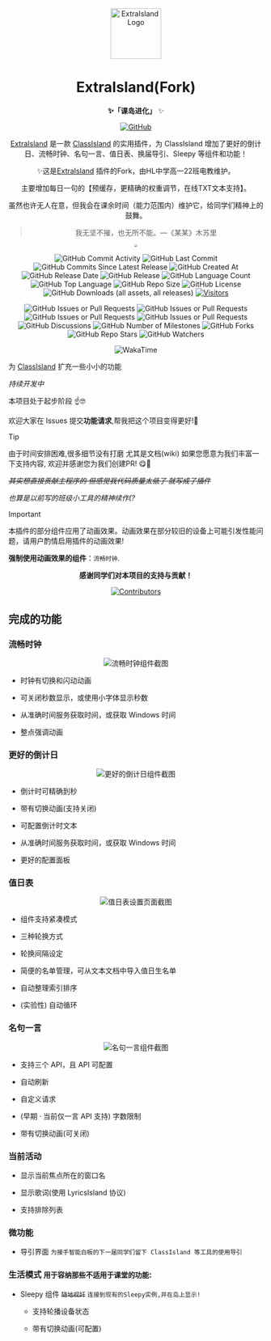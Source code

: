 <!--markdownlint-disable MD033 MD036-->

<div align="center">


<img src="./ExtraIsland/Assets/fullLogo.svg" alt="ExtraIsland Logo" style="height: 100px;">

# ExtraIsland(Fork)

**✨「课岛进化」** ✨

[![GitHub](https://img.shields.io/badge/GitHub-%23121011.svg?logo=github&logoColor=white)](https://github.com/iamyx123/ExtraIsland)

[ExtraIsland](https://docs.lipoly.ink/ExtraIsland) 是一款 [ClassIsland](https://classisland.tech/) 的实用插件，为 ClassIsland 增加了更好的倒计日、流畅时钟、名句一言、值日表、换届导引、Sleepy 等组件和功能！



✨这是[ExtraIsland](https://docs.lipoly.ink/ExtraIsland) 插件的Fork，由HL中学高一22班电教维护。

主要增加每日一句的【预缓存，更精确的权重调节，在线TXT文本支持】。

虽然也许无人在意，但我会在课余时间（能力范围内）维护它，给同学们精神上的鼓舞。

> 我无坚不摧，也无所不能。—《某某》木苏里

<img src="https://iamyx.co/d/%E3%80%90YX%E4%BA%91%E7%9B%98-%E5%85%B1%E4%BA%AB-1TB%E3%80%91/%E5%85%B6%E4%BB%96%E6%96%87%E4%BB%B6%E4%B8%8A%E4%BC%A0/%E7%94%B5%E6%95%99%E7%9A%84/ec23286ffafb56bdb7fd933d69015c45.png" style="zoom: 33%;" />





![GitHub Commit Activity](https://img.shields.io/github/commit-activity/t/iamyx123/ExtraIsland)
![GitHub Last Commit](https://img.shields.io/github/last-commit/iamyx123/ExtraIsland)
![GitHub Commits Since Latest Release](https://img.shields.io/github/commits-since/iamyx123/ExtraIsland/latest)
![GitHub Created At](https://img.shields.io/github/created-at/iamyx123/ExtraIsland)
![GitHub Release Date](https://img.shields.io/github/release-date-pre/iamyx123/ExtraIsland)
![GitHub Release](https://img.shields.io/github/v/release/iamyx123/ExtraIsland?include_prereleases)
![GitHub Language Count](https://img.shields.io/github/languages/count/iamyx123/ExtraIsland)
![GitHub Top Language](https://img.shields.io/github/languages/top/iamyx123/ExtraIsland)
![GitHub Repo Size](https://img.shields.io/github/repo-size/iamyx123/ExtraIsland)
![GitHub License](https://img.shields.io/github/license/iamyx123/ExtraIsland)
![GitHub Downloads (all assets, all releases)](https://img.shields.io/github/downloads/iamyx123/ExtraIsland/total)
[![Visitors](https://api.visitorbadge.io/api/visitors?path=https%3A%2F%2Fgithub.com%2Fiamyx123%2FExtraIsland&label=visits&countColor=%2337d67a&style=flat)](https://visitorbadge.io/status?path=https%3A%2F%2Fgithub.com%2Fiamyx123%2FExtraIsland)

![GitHub Issues or Pull Requests](https://img.shields.io/github/issues/iamyx123/ExtraIsland)
![GitHub Issues or Pull Requests](https://img.shields.io/github/issues-closed/iamyx123/ExtraIsland)
![GitHub Issues or Pull Requests](https://img.shields.io/github/issues-pr/iamyx123/ExtraIsland)
![GitHub Issues or Pull Requests](https://img.shields.io/github/issues-pr-closed/iamyx123/ExtraIsland)
![GitHub Discussions](https://img.shields.io/github/discussions/iamyx123/ExtraIsland)
![GitHub Number of Milestones](https://img.shields.io/github/milestones/all/iamyx123/ExtraIsland)
![GitHub Forks](https://img.shields.io/github/forks/iamyx123/ExtraIsland)
![GitHub Repo Stars](https://img.shields.io/github/stars/iamyx123/ExtraIsland)
![GitHub Watchers](https://img.shields.io/github/watchers/iamyx123/ExtraIsland)

![WakaTime](https://wakatime.com/badge/user/0c9f5a71-56d1-4ba3-b95c-da9e563fa119/project/c6f9dda0-5282-4b6b-b0e1-4461c06a5b41.svg?style=flat)

</div>

为 [ClassIsland](https://classisland.tech/) 扩充一些小小的功能

_持续开发中_

本项目处于起步阶段 ☝🤓

欢迎大家在 Issues 提交**功能请求**,帮我把这个项目变得更好!🤗

> [!TIP]
>
> 由于时间安排困难,很多细节没有打磨
> 尤其是文档(wiki)
> 如果您愿意为我们丰富一下支持内容,
> 欢迎并感谢您为我们创建PR! 😋🙏

_~~其实想直接贡献主程序的 但感觉我代码质量太低了 就写成了插件~~_

_也算是以前写的班级小工具的精神续作(?_

> [!IMPORTANT]
>
> 本插件的部分组件应用了动画效果。动画效果在部分较旧的设备上可能引发性能问题，请用户酌情启用插件的动画效果!
>
> **强制使用动画效果的组件**：`流畅时钟`.

<div align="center">


**感谢同学们对本项目的支持与贡献！**

[![Contributors](https://contrib.nn.ci/api?repo=iamyx123/ExtraIsland)](https://github.com/iamyx123/ExtraIsland/graphs/contributors)

</div>

## 完成的功能

### 流畅时钟

<div align="center">


![流畅时钟组件截图](./assets/README_screenshots/fluent_clock.png)

</div>

- 时钟有切换和闪动动画

- 可关闭秒数显示，或使用小字体显示秒数

- 从准确时间服务获取时间，或获取 Windows 时间

- 整点强调动画

### 更好的倒计日

<div align="center">


![更好的倒计日组件截图](./assets/README_screenshots/better_countdown.png)

</div>

- 倒计时可精确到秒

- 带有切换动画(支持关闭)

- 可配置倒计时文本

- 从准确时间服务获取时间，或获取 Windows 时间

- 更好的配置面板

### 值日表

<div align="center">


![值日表设置页面截图](./assets/README_screenshots/duty_student.png)

</div>

- 组件支持紧凑模式

- 三种轮换方式

- 轮换间隔设定

- 简便的名单管理，可从文本文档中导入值日生名单

- 自动整理索引排序

- (实验性) 自动循环

### 名句一言

<div align="center">


![名句一言组件截图](./assets/README_screenshots/hitokoto.png)

</div>

- 支持三个 API，且 API 可配置

- 自动刷新

- 自定义请求

- (早期 · 当前仅一言 API 支持) 字数限制

- 带有切换动画(可关闭)

### 当前活动

- 显示当前焦点所在的窗口名

- 显示歌词(使用 LyricsIsland 协议)

- 支持排除列表

### 微功能

  - 导引界面 `为接手智能白板的下一届同学们留下 ClassIsland 等工具的使用导引`

### 生活模式 `用于容纳那些不适用于课堂的功能`:

  - Sleepy 组件 ~~`随地视奸`~~ `连接到现有的Sleepy实例,并在岛上显示!`

    - 支持轮播设备状态

    - 带有切换动画(可配置)
